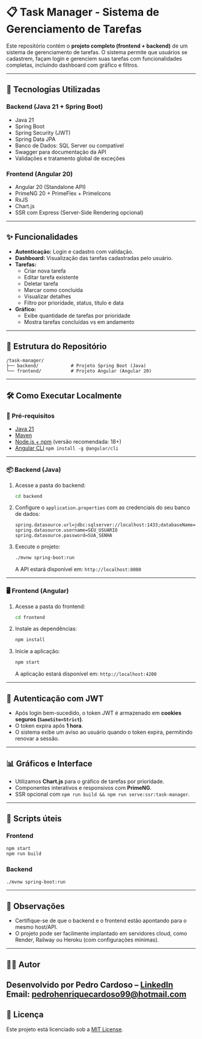# 📋 Task Manager - Sistema de Gerenciamento de Tarefas

Este repositório contém o **projeto completo (frontend + backend)** de um sistema de gerenciamento de tarefas. O sistema permite que usuários se cadastrem, façam login e gerenciem suas tarefas com funcionalidades completas, incluindo dashboard com gráfico e filtros.

---

## 🚀 Tecnologias Utilizadas

### Backend (Java 21 + Spring Boot)
- Java 21
- Spring Boot
- Spring Security (JWT)
- Spring Data JPA
- Banco de Dados: SQL Server ou compatível
- Swagger para documentação da API
- Validações e tratamento global de exceções

### Frontend (Angular 20)
- Angular 20 (Standalone API)
- PrimeNG 20 + PrimeFlex + PrimeIcons
- RxJS
- Chart.js
- SSR com Express (Server-Side Rendering opcional)

---

## ✨ Funcionalidades

- **Autenticação:** Login e cadastro com validação.
- **Dashboard:** Visualização das tarefas cadastradas pelo usuário.
- **Tarefas:**
  - Criar nova tarefa
  - Editar tarefa existente
  - Deletar tarefa
  - Marcar como concluída
  - Visualizar detalhes
  - Filtro por prioridade, status, título e data
- **Gráfico:**
  - Exibe quantidade de tarefas por prioridade
  - Mostra tarefas concluídas vs em andamento

---

## 📁 Estrutura do Repositório

```
/task-manager/
├── backend/            # Projeto Spring Boot (Java)
└── frontend/           # Projeto Angular (Angular 20)
```

---

## 🛠️ Como Executar Localmente

### 🔧 Pré-requisitos

- [Java 21](https://www.oracle.com/java/technologies/javase/jdk21-archive-downloads.html)
- [Maven](https://maven.apache.org/)
- [Node.js + npm](https://nodejs.org/) (versão recomendada: 18+)
- [Angular CLI](https://angular.io/cli) `npm install -g @angular/cli`

---

### 📦 Backend (Java)

1. Acesse a pasta do backend:
   ```bash
   cd backend
   ```

2. Configure o `application.properties` com as credenciais do seu banco de dados:
   ```properties
   spring.datasource.url=jdbc:sqlserver://localhost:1433;databaseName=task_manager
   spring.datasource.username=SEU_USUARIO
   spring.datasource.password=SUA_SENHA
   ```

3. Execute o projeto:
   ```bash
   ./mvnw spring-boot:run
   ```
   A API estará disponível em: `http://localhost:8080`

---

### 🖥️ Frontend (Angular)

1. Acesse a pasta do frontend:
   ```bash
   cd frontend
   ```

2. Instale as dependências:
   ```bash
   npm install
   ```

3. Inicie a aplicação:
   ```bash
   npm start
   ```

   A aplicação estará disponível em: `http://localhost:4200`

---

## 🔐 Autenticação com JWT

- Após login bem-sucedido, o token JWT é armazenado em **cookies seguros (`SameSite=Strict`)**.
- O token expira após **1 hora**.
- O sistema exibe um aviso ao usuário quando o token expira, permitindo renovar a sessão.

---

## 📊 Gráficos e Interface

- Utilizamos **Chart.js** para o gráfico de tarefas por prioridade.
- Componentes interativos e responsivos com **PrimeNG**.
- SSR opcional com `npm run build && npm run serve:ssr:task-manager`.

---

## 🧪 Scripts úteis

### Frontend
```bash
npm start                        
npm run build                   
```

### Backend
```bash
./mvnw spring-boot:run       
```

---

## 🧠 Observações

- Certifique-se de que o backend e o frontend estão apontando para o mesmo host/API.
- O projeto pode ser facilmente implantado em servidores cloud, como Render, Railway ou Heroku (com configurações mínimas).

---

## 👨‍💻 Autor

Desenvolvido por **Pedro Cardoso** – [LinkedIn](https://www.linkedin.com/in/pedro-cardoso-lira/)  
Email: pedrohenriquecardoso99@hotmail.com  
---

## 📄 Licença

Este projeto está licenciado sob a [MIT License](LICENSE).